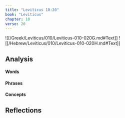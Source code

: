 ```yaml
---
title: "Leviticus 10:20"
book: "Leviticus"
chapter: 10
verse: 20
---
```

![[/Greek/Leviticus/010/Leviticus-010-020G.md#Text]]
![[/Hebrew/Leviticus/010/Leviticus-010-020H.md#Text]]

## Analysis

#### Words

#### Phrases

#### Concepts

## Reflections
